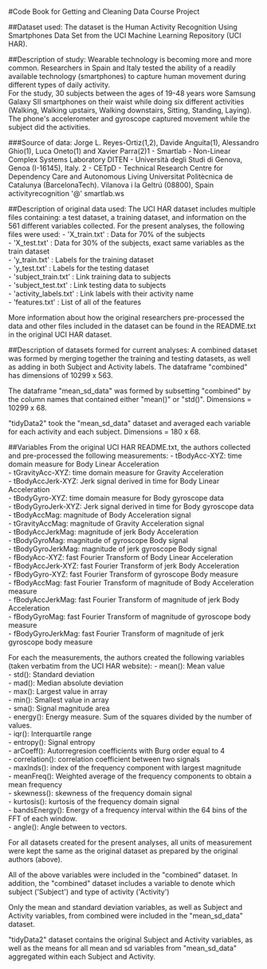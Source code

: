 #Code Book for Getting and Cleaning Data Course Project

##Dataset used:
The dataset is the Human Activity Recognition Using Smartphones Data Set from the 
UCI Machine Learning Repository (UCI HAR). 

##Description of study:
Wearable technology is becoming more and more common.  Researchers in Spain and Italy
tested the ability of a readily available technology (smartphones) to capture human
movement during different types of daily activity.  
For the study, 30 subjects between the ages of 19-48 years wore Samsung Galaxy SII 
smartphones on their waist while doing six different activities (Walking, 
Walking upstairs, Walking downstairs, Sitting, Standing, Laying).  
The phone's accelerometer and gyroscope captured movement while the subject did the 
activities.

###Source of data:
Jorge L. Reyes-Ortiz(1,2), Davide Anguita(1), Alessandro Ghio(1), Luca Oneto(1) and 
Xavier Parra(2)1 - Smartlab - Non-Linear Complex Systems Laboratory
DITEN - Università degli Studi di Genova, Genoa (I-16145), Italy.
2 - CETpD - Technical Research Centre for Dependency Care and Autonomous Living
Universitat Politècnica de Catalunya (BarcelonaTech). Vilanova i la Geltrú (08800), Spain
activityrecognition '@' smartlab.ws 

##Description of original data used:
The UCI HAR dataset includes multiple files containing: a test dataset, a training 
dataset, and information on the 561 different variables collected.  For the present 
analyses, the following files were used:
    - 'X_train.txt' : Data for 70% of the subjects  
    - 'X_test.txt' : Data for 30% of the subjects, exact same variables as the train dataset  
    - 'y_train.txt' : Labels for the training dataset  
    - 'y_test.txt' : Labels for the testing dataset  
    - 'subject_train.txt' : Link training data to subjects  
    - 'subject_test.txt' : Link testing data to subjects  
    - 'activity_labels.txt' : Link labels with their activity name  
    - 'features.txt' : List of all of the features  

More information about how the original researchers pre-processed the data and other files
included in the dataset can be found in the README.txt in the original UCI HAR dataset.

##Description of datasets formed for current analyses:
A combined dataset was formed by merging together the training and testing datasets, as 
well as adding in both Subject and Activity labels.  The dataframe "combined" has 
dimensions of 10299 x 563. 

The dataframe "mean_sd_data" was formed by subsetting "combined" by the column names
that contained either "mean()" or "std()". Dimensions = 10299 x 68.

"tidyData2" took the "mean_sd_data" dataset and averaged each variable
for each activity and each subject. Dimensions = 180 x 68.

##Variables 
From the original UCI HAR README.txt, the authors collected and pre-processed the 
following measurements:
    - tBodyAcc-XYZ: time domain measure for Body Linear Acceleration  
    - tGravityAcc-XYZ: time domain measure for Gravity Acceleration  
    - tBodyAccJerk-XYZ: Jerk signal derived in time for Body Linear Acceleration  
    - tBodyGyro-XYZ: time domain measure for Body gyroscope data  
    - tBodyGyroJerk-XYZ: Jerk signal derived in time for Body gyroscope data  
    - tBodyAccMag: magnitude of Body Acceleration signal  
    - tGravityAccMag: magnitude of Gravity Acceleration signal  
    - tBodyAccJerkMag: magnitude of jerk Body Acceleration  
    - tBodyGyroMag: magnitude of gyroscope Body signal  
    - tBodyGyroJerkMag: magnitude of jerk gyroscope Body signal  
    - fBodyAcc-XYZ: fast Fourier Transform of Body Linear Acceleration  
    - fBodyAccJerk-XYZ: fast Fourier Transform of jerk Body Acceleration  
    - fBodyGyro-XYZ: fast Fourier Transform of gyroscope Body measure  
    - fBodyAccMag: fast Fourier Transform of magnitude of Body Acceleration measure  
    - fBodyAccJerkMag: fast Fourier Transform of magnitude of jerk Body Acceleration  
    - fBodyGyroMag: fast Fourier Transform of magnitude of gyroscope body measure  
    - fBodyGyroJerkMag: fast Fourier Transform of magnitude of jerk gyroscope body measure  

For each the measurements, the authors created the following variables (taken verbatim
from the UCI HAR website):
    - mean(): Mean value  
    - std(): Standard deviation  
    - mad(): Median absolute deviation   
    - max(): Largest value in array  
    - min(): Smallest value in array  
    - sma(): Signal magnitude area  
    - energy(): Energy measure. Sum of the squares divided by the number of values.   
    - iqr(): Interquartile range   
    - entropy(): Signal entropy  
    - arCoeff(): Autorregresion coefficients with Burg order equal to 4  
    - correlation(): correlation coefficient between two signals  
    - maxInds(): index of the frequency component with largest magnitude  
    - meanFreq(): Weighted average of the frequency components to obtain a mean frequency  
    - skewness(): skewness of the frequency domain signal   
    - kurtosis(): kurtosis of the frequency domain signal   
    - bandsEnergy(): Energy of a frequency interval within the 64 bins of the FFT of each window.  
    - angle(): Angle between to vectors.  

For all datasets created for the present analyses, all units of measurement were kept
the same as the original dataset as prepared by the original authors (above).  

All of the above variables were included in the "combined" dataset.  In addition,
the "combined" dataset includes a variable to denote which subject ('Subject') and type
of activity ('Activity')

Only the mean and standard deviation variables, as well as Subject and Activity variables,
 from combined were included in the "mean_sd_data" dataset.
 
"tidyData2" dataset contains the original Subject and Activity variables, as well as the 
means for all mean and sd variables from "mean_sd_data" aggregated within 
each Subject and Activity.
